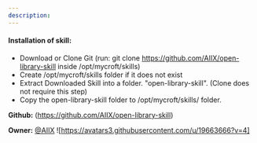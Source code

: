 ```yaml
---
description: 
---
```

#### Installation of skill:
* Download or Clone Git (run: git clone https://github.com/AIIX/open-library-skill inside /opt/mycroft/skills)
* Create /opt/mycroft/skills folder if it does not exist
* Extract Downloaded Skill into a folder. "open-library-skill". (Clone does not require this step)
* Copy the open-library-skill folder to /opt/mycroft/skills/ folder.

**Github:** (https://github.com/AIIX/open-library-skill)

**Owner:** [@AIIX](https://github.com/AIIX) ![https://avatars3.githubusercontent.com/u/19663666?v=4]

